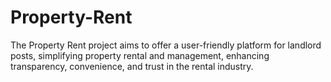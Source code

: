 # Property-Rent
 The Property Rent project aims to offer a user-friendly platform for landlord posts, simplifying property rental and management, enhancing transparency, convenience, and trust in the rental industry.
